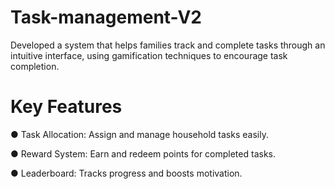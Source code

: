 # Task-management-V2

Developed a system that helps families track and complete tasks through an intuitive interface, using gamification techniques to encourage task completion.

# Key Features

  ● Task Allocation: Assign and manage household tasks easily.
  
  ● Reward System: Earn and redeem points for completed tasks.

  ● Leaderboard: Tracks progress and boosts motivation.
